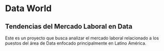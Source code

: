 # Data World
## Tendencias del Mercado Laboral en Data

Este es un proyecto que busca analizar el mercado laboral relacionado a los puestos del área de Data enfocado principalmente en Latino América.
